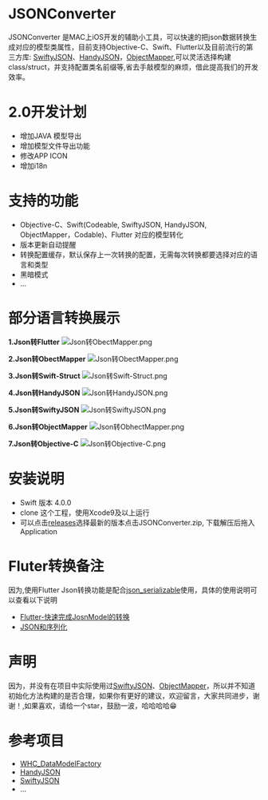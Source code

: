 JSONConverter
==========
JSONConverter 是MAC上iOS开发的辅助小工具，可以快速的把json数据转换生成对应的模型类属性，目前支持Objective-C、Swift、Flutter以及目前流行的第三方库: [SwiftyJSON](https://github.com/SwiftyJSON/SwiftyJSON)、[HandyJSON](https://github.com/alibaba/HandyJSON)，[ObjectMapper](https://github.com/Hearst-DD/ObjectMapper),可以灵活选择构建class/struct，并支持配置类名前缀等,省去手敲模型的麻烦，借此提高我们的开发效率。


2.0开发计划
========================
* 增加JAVA 模型导出
* 增加模型文件导出功能
* 修改APP ICON
* 增加i18n

支持的功能
========================
* Objective-C、Swift(Codeable, SwiftyJSON, HandyJSON, ObjectMapper，Codable)、Flutter 对应的模型转化
* 版本更新自动提醒
* 转换配置缓存，默认保存上一次转换的配置，无需每次转换都要选择对应的语言和类型
* 黑暗模式
* ...

部分语言转换展示
========================
**1.Json转Flutter**
![Json转ObectMapper.png](https://upload-images.jianshu.io/upload_images/2240549-82c59edfe2b783d1.png?imageMogr2/auto-orient/strip%7CimageView2/2/w/1240)

**2.Json转ObectMapper**
![Json转ObectMapper.png](http://upload-images.jianshu.io/upload_images/2240549-9df1e76d252546be.png?imageMogr2/auto-orient/strip%7CimageView2/2/w/1240)

**3.Json转Swift-Struct**
 ![Json转Swift-Struct.png](http://upload-images.jianshu.io/upload_images/2240549-13e2e83e7eabd753.png?imageMogr2/auto-orient/strip%7CimageView2/2/w/1240)

**4.Json转HandyJSON**
![Json转HandyJSON.png](http://upload-images.jianshu.io/upload_images/2240549-d456ae73a17d2a52.png?imageMogr2/auto-orient/strip%7CimageView2/2/w/1240)

**5.Json转SwiftyJSON**
![Json转SwiftyJSON.png](http://upload-images.jianshu.io/upload_images/2240549-be6939e3d3795d27.png?imageMogr2/auto-orient/strip%7CimageView2/2/w/1240)

**6.Json转ObjectMapper**
![Json转ObhectMapper.png](http://upload-images.jianshu.io/upload_images/2240549-f94dbef231b7dd63.png?imageMogr2/auto-orient/strip%7CimageView2/2/w/1240)

**7.Json转Objective-C**
![Json转Objective-C.png](http://upload-images.jianshu.io/upload_images/2240549-d01d60d19bd3f4de.png?imageMogr2/auto-orient/strip%7CimageView2/2/w/1240)

安装说明
========================
* Swift 版本 4.0.0
* clone 这个工程，使用Xcode9及以上运行
* 可以点击[releases](https://github.com/iosyaowei/JSONConverter/releases)选择最新的版本点击JSONConverter.zip, 下载解压后拖入Application


Fluter转换备注
========================
因为,使用Flutter Json转换功能是配合[json_serializable](https://github.com/dart-lang/json_serializable)使用，具体的使用说明可以查看以下说明
* [Flutter-快速完成JosnModel的转换](https://www.jianshu.com/p/8e22a383bc4b)
* [JSON和序列化](https://flutterchina.club/json/)

声明
========================
因为，并没有在项目中实际使用过[SwiftyJSON](https://github.com/SwiftyJSON/SwiftyJSON)、[ObjectMapper](https://github.com/Hearst-DD/ObjectMapper)，所以并不知道初始化方法构建的是否合理，如果你有更好的建议，欢迎留言，大家共同进步，谢谢！,如果喜欢，请给一个star，鼓励一波，哈哈哈哈😁

参考项目
========================
* [WHC_DataModelFactory](https://github.com/netyouli/WHC_DataModelFactory)
* [HandyJSON](https://github.com/alibaba/HandyJSON)
* [SwiftyJSON](https://github.com/SwiftyJSON/SwiftyJSON)
* ...
